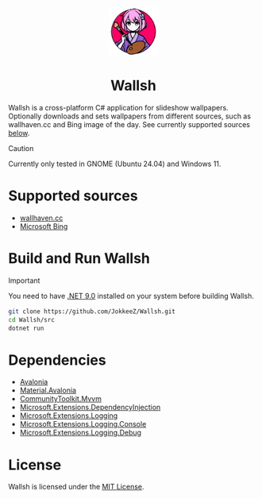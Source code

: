 <div align="center">
    <img width="100" height="100" src="https://github.com/JokkeeZ/Wallsh/blob/master/src/Assets/Wallsh.svg"/>
    <h1>Wallsh</h1>
</div>

Wallsh is a cross-platform C# application for slideshow wallpapers. Optionally downloads and sets wallpapers from different sources, such as wallhaven.cc and Bing image of the day. See currently supported sources [below](#supported-sources).

> [!CAUTION]
> Currently only tested in GNOME (Ubuntu 24.04) and Windows 11.

# Supported sources
- [wallhaven.cc](https://wallhaven.cc)
- [Microsoft Bing](https://www.bing.com)

# Build and Run Wallsh
> [!IMPORTANT]
> You need to have [.NET 9.0](https://dotnet.microsoft.com/en-us/download) installed on your system before building Wallsh.

```sh
git clone https://github.com/JokkeeZ/Wallsh.git
cd Wallsh/src
dotnet run
```

# Dependencies
- [Avalonia](https://github.com/AvaloniaUI/Avalonia)
- [Material.Avalonia](https://github.com/AvaloniaCommunity/Material.Avalonia)
- [CommunityToolkit.Mvvm](https://github.com/CommunityToolkit/dotnet)
- [Microsoft.Extensions.DependencyInjection](https://github.com/dotnet/runtime)
- [Microsoft.Extensions.Logging](https://github.com/dotnet/runtime)
- [Microsoft.Extensions.Logging.Console](https://github.com/dotnet/runtime)
- [Microsoft.Extensions.Logging.Debug](https://github.com/dotnet/runtime)

# License
Wallsh is licensed under the [MIT License](https://github.com/JokkeeZ/Wallsh/blob/master/LICENSE).
